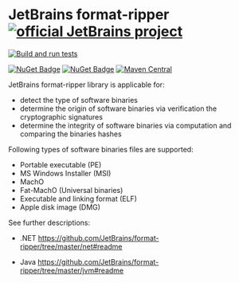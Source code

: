 # JetBrains format-ripper [![official JetBrains project](https://jb.gg/badges/official.svg)](https://confluence.jetbrains.com/display/ALL/JetBrains+on+GitHub)

[![Build and run tests](https://github.com/JetBrains/format-ripper/actions/workflows/build-and-test.yml/badge.svg)](https://github.com/JetBrains/format-ripper/actions/workflows/build-and-test.yml)

[![NuGet Badge](https://buildstats.info/nuget/JetBrains.FormatRipper)](https://www.nuget.org/packages/JetBrains.FormatRipper)
[![NuGet Badge](https://buildstats.info/nuget/JetBrains.SignatureVerifier)](https://www.nuget.org/packages/JetBrains.SignatureVerifier)
[![Maven Central](https://img.shields.io/maven-central/v/com.jetbrains.format-ripper/format-ripper)](https://mvnrepository.com/artifact/com.jetbrains.format-ripper)

JetBrains format-ripper library is applicable for:

- detect the type of software binaries
- determine the origin of software binaries via verification the cryptographic signatures
- determine the integrity of software binaries via computation and comparing the binaries hashes

Following types of software binaries files are supported:

- Portable executable (PE)
- MS Windows Installer (MSI)
- MachO
- Fat-MachO (Universal binaries)
- Executable and linking format (ELF)
- Apple disk image (DMG)

See further descriptions:

- .NET
https://github.com/JetBrains/format-ripper/tree/master/net#readme

- Java
https://github.com/JetBrains/format-ripper/tree/master/jvm#readme

